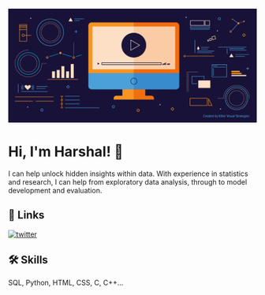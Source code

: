 
![Logo](https://github.com/harshk1234/harshk1234/blob/README.md/BlogHeader_Motion-2.jpg)


# Hi, I'm Harshal! 👋
I can help unlock hidden insights within data. With experience in statistics and research, I can help from exploratory data analysis, through to model development and evaluation.


## 🔗 Links

[![twitter](https://img.shields.io/badge/twitter-1DA1F2?style=for-the-badge&logo=twitter&logoColor=white)](https://twitter.com/AcSagacity)


## 🛠 Skills
SQL, Python, HTML, CSS, C, C++...

